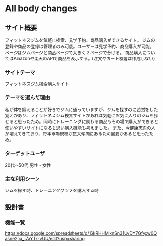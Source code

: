 # All body changes

## サイト概要
フィットネスジムを気軽に検索、見学予約、商品購入ができるサイト。
ジムの登録や商品の登録は管理者のみ可能。ユーザーは見学予約、商品購入が可能。
ページはジムページと商品ページで大きく２ページで分ける。
商品購入についてはAmazonや楽天のAPIで商品を表示する。(注文やカート機能は作成しない)

### サイトテーマ
フィットネスジム検索購入サイト

### テーマを選んだ理由
私が体を鍛えることが好きでジムに通っていますが、ジムを探すのに苦労をした覚えがあり、フィットネスジム検索サイトがあれば気軽にお気に入りのジムを探せると思ったため。同時にトレーニングに関わる商品もその場で購入ができると使いやすいサイトになると思い購入機能も考えました。
また、今健康志向の人が増えてきており、毎年市場規模が拡大傾向にあるため需要があると思ったため。

### ターゲットユーザ
20代〜50代
男性・女性

### 主な利用シーン
ジムを探す時、トレーニンググッズを購入する時

## 設計書


### 機能一覧
https://docs.google.com/spreadsheets/d/16kRHHMIxnSn31UvDY7Gfycw0Qasne2pa_I7aYTk-vUU/edit?usp=sharing


